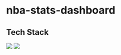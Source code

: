 # nba-stats-dashboard


## Tech Stack
<img src="https://img.shields.io/badge/-python-yellow.svg?logo=python&style=for-the-badge"> <img src="https://img.shields.io/badge/-streamlit-gray.svg?logo=streamlit&style=for-the-badge">
